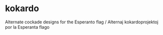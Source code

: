 # kokardo
Alternate cockade designs for the Esperanto flag / Alternaj kokardoprojektoj por la Esperanta flago
